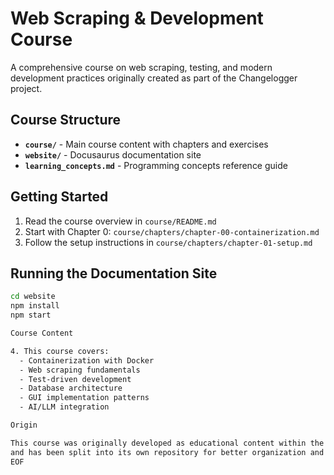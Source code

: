   # Web Scraping & Development Course

  A comprehensive course on web scraping, testing, and modern development practices originally created as part of the
  Changelogger project.

  ## Course Structure

  - **`course/`** - Main course content with chapters and exercises
  - **`website/`** - Docusaurus documentation site
  - **`learning_concepts.md`** - Programming concepts reference guide

  ## Getting Started

  1. Read the course overview in `course/README.md`
  2. Start with Chapter 0: `course/chapters/chapter-00-containerization.md`
  3. Follow the setup instructions in `course/chapters/chapter-01-setup.md`

  ## Running the Documentation Site

  ```bash
  cd website
  npm install
  npm start

  Course Content

  4. This course covers:
    - Containerization with Docker
    - Web scraping fundamentals
    - Test-driven development
    - Database architecture
    - GUI implementation patterns
    - AI/LLM integration

  Origin

  This course was originally developed as educational content within the https://github.com/YOUR_USERNAME/changelogger project
  and has been split into its own repository for better organization and reusability.
  EOF

